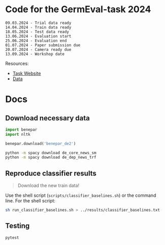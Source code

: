 # Code for the GermEval-task 2024

```
09.03.2024 - Trial data ready
14.04.2024 - Train data ready
18.05.2024 - Test data ready
13.06.2024 - Evaluation start
25.06.2024 - Evaluation end
01.07.2024 - Paper submission due
20.07.2024 - Camera ready due
13.09.2024 - Workshop date
```

Resources:

- [Task Website](https://german-easy-to-read.github.io/statements/)
- [Data](https://github.com/german-easy-to-read/statements/tree/master/data)

# Docs

## Download necessary data

```python
import benepar
import nltk

benepar.download('benepar_de2')
```

```sh
python -m spacy download de_core_news_sm
python -m spacy download de_dep_news_trf
```

## Reproduce classifier results
>
>Download the new train data!

Use the shell script (`scripts/classifier_baselines.sh`) or the command line. For the shell script:

```bash
sh run_classifier_baselines.sh > ../results/classifier_baselines.txt
```

## Testing

```
pytest
```
